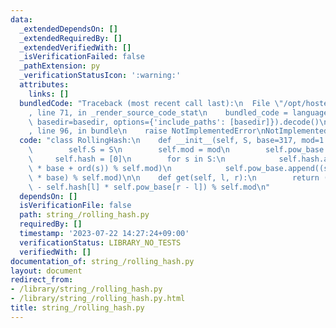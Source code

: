 ```yaml
---
data:
  _extendedDependsOn: []
  _extendedRequiredBy: []
  _extendedVerifiedWith: []
  _isVerificationFailed: false
  _pathExtension: py
  _verificationStatusIcon: ':warning:'
  attributes:
    links: []
  bundledCode: "Traceback (most recent call last):\n  File \"/opt/hostedtoolcache/PyPy/3.7.13/x64/site-packages/onlinejudge_verify/documentation/build.py\"\
    , line 71, in _render_source_code_stat\n    bundled_code = language.bundle(stat.path,\
    \ basedir=basedir, options={'include_paths': [basedir]}).decode()\n  File \"/opt/hostedtoolcache/PyPy/3.7.13/x64/site-packages/onlinejudge_verify/languages/python.py\"\
    , line 96, in bundle\n    raise NotImplementedError\nNotImplementedError\n"
  code: "class RollingHash:\n    def __init__(self, S, base=317, mod=1 << 61 - 1):\n\
    \        self.S = S\n        self.mod = mod\n        self.pow_base = [1]\n   \
    \     self.hash = [0]\n        for s in S:\n            self.hash.append((self.hash[-1]\
    \ * base + ord(s)) % self.mod)\n            self.pow_base.append((self.pow_base[-1]\
    \ * base) % self.mod)\n\n    def get(self, l, r):\n        return (self.hash[r]\
    \ - self.hash[l] * self.pow_base[r - l]) % self.mod\n"
  dependsOn: []
  isVerificationFile: false
  path: string_/rolling_hash.py
  requiredBy: []
  timestamp: '2023-07-22 14:27:24+09:00'
  verificationStatus: LIBRARY_NO_TESTS
  verifiedWith: []
documentation_of: string_/rolling_hash.py
layout: document
redirect_from:
- /library/string_/rolling_hash.py
- /library/string_/rolling_hash.py.html
title: string_/rolling_hash.py
---
```

